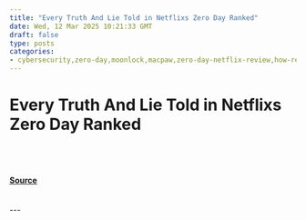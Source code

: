 ```yaml
---
title: "Every Truth And Lie Told in Netflixs Zero Day Ranked"
date: Wed, 12 Mar 2025 10:21:33 GMT
draft: false
type: posts
categories: 
- cybersecurity,zero-day,moonlock,macpaw,zero-day-netflix-review,how-realistic-is-zero-day,zero-day-netflix-rating,good-company
---
```

# Every Truth And Lie Told in Netflixs Zero Day Ranked

<br/>

<br/>


#### [Source](https://hackernoon.com/every-truth-and-lie-told-in-netflixs-zero-day-ranked?source=rss)

<br/>
---
